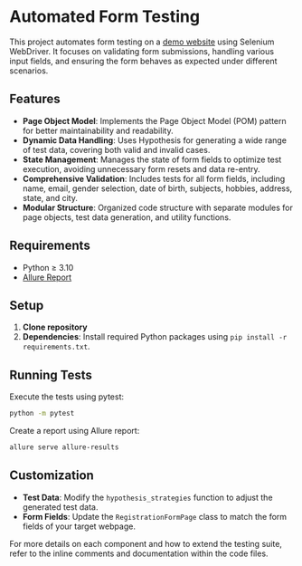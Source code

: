 # Automated Form Testing

This project automates form testing on a [demo website](https://demoqa.com/automation-practice-form) using Selenium WebDriver. It focuses on validating form submissions, handling various input fields, and ensuring the form behaves as expected under different scenarios.

## Features

- **Page Object Model**: Implements the Page Object Model (POM) pattern for better maintainability and readability.
- **Dynamic Data Handling**: Uses Hypothesis for generating a wide range of test data, covering both valid and invalid cases.
- **State Management**: Manages the state of form fields to optimize test execution, avoiding unnecessary form resets and data re-entry.
- **Comprehensive Validation**: Includes tests for all form fields, including name, email, gender selection, date of birth, subjects, hobbies, address, state, and city.
- **Modular Structure**: Organized code structure with separate modules for page objects, test data generation, and utility functions.

## Requirements

- Python $\ge$ 3.10
- [Allure Report](https://allurereport.org/docs/gettingstarted-installation/)

## Setup

1. **Clone repository** 
2. **Dependencies**: Install required Python packages using `pip install -r requirements.txt`.

## Running Tests

Execute the tests using pytest:

```sh
python -m pytest
```

Create a report using Allure report:
```sh
allure serve allure-results
```

## Customization

- **Test Data**: Modify the `hypothesis_strategies` function to adjust the generated test data.
- **Form Fields**: Update the `RegistrationFormPage` class to match the form fields of your target webpage.

For more details on each component and how to extend the testing suite, refer to the inline comments and documentation within the code files.